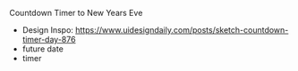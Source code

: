 Countdown Timer to New Years Eve
- Design Inspo: https://www.uidesigndaily.com/posts/sketch-countdown-timer-day-876
- future date
- timer